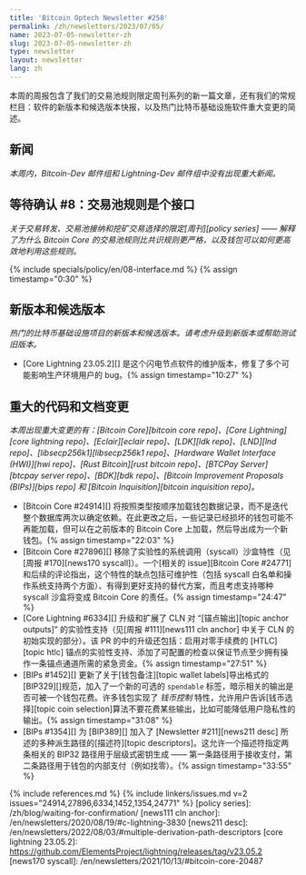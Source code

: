 ```yaml
---
title: 'Bitcoin Optech Newsletter #258'
permalink: /zh/newsletters/2023/07/05/
name: 2023-07-05-newsletter-zh
slug: 2023-07-05-newsletter-zh
type: newsletter
layout: newsletter
lang: zh
---
```


本周的周报包含了我们的交易池规则限定周刊系列的新一篇文章，还有我们的常规栏目：软件的新版本和候选版本快报，以及热门比特币基础设施软件重大变更的简述。

## 新闻

*本周内，Bitcoin-Dev 邮件组和 Lightning-Dev 邮件组中没有出现重大新闻。*

## 等待确认 #8：交易池规则是个接口

*关于交易转发、交易池接纳和挖矿交易选择的限定[周刊][policy series] —— 解释了为什么 Bitcoin Core 的交易池规则比共识规则更严格，以及钱包可以如何更高效地利用这些规则。*

{% include specials/policy/en/08-interface.md %} {% assign timestamp="0:30" %}

## 新版本和候选版本

*热门的比特币基础设施项目的新版本和候选版本。请考虑升级到新版本或帮助测试旧版本。*

- [Core Lightning 23.05.2][] 是这个闪电节点软件的维护版本，修复了多个可能影响生产环境用户的 bug。{% assign timestamp="10:27" %}

## 重大的代码和文档变更

*本周出现重大变更的有：[Bitcoin Core][bitcoin core repo]、[Core Lightning][core lightning repo]、[Eclair][eclair repo]、[LDK][ldk repo]、[LND][lnd repo]、[libsecp256k1][libsecp256k1 repo]、[Hardware Wallet Interface (HWI)][hwi repo]、[Rust Bitcoin][rust bitcoin repo]、[BTCPay Server][btcpay server repo]、[BDK][bdk repo]、[Bitcoin Improvement Proposals (BIPs)][bips repo] 和 [Bitcoin Inquisition][bitcoin inquisition repo]。*

- [Bitcoin Core #24914][] 将按照类型按顺序加载钱包数据记录，而不是迭代整个数据库两次以确定依赖。在此更改之后，一些记录已经损坏的钱包可能不再能加载，但可以在之前版本的 Bitcoin Core 上加载，然后导出成为一个新钱包。{% assign timestamp="22:03" %}
- [Bitcoin Core #27896][] 移除了实验性的系统调用（syscall）沙盒特性（见[周报 #170][news170 syscall]）。一个[相关的 issue][Bitcoin Core #24771] 和后续的评论指出，这个特性的缺点包括可维护性（包括 syscall 白名单和操作系统支持两个方面）、有得到更好支持的替代方案，而且考虑支持哪种 syscall 沙盒将变成 Bitcoin Core 的责任。{% assign timestamp="24:47" %}
- [Core Lightning #6334][] 升级和扩展了 CLN 对 “[锚点输出][topic anchor outputs]” 的实验性支持（见[周报 #111][news111 cln anchor] 中关于 CLN 的初始实现的部分）。该 PR 的中的升级还包括：启用对零手续费的 [HTLC][topic htlc] 锚点的实验性支持、添加了可配置的检查以保证节点至少拥有操作一条锚点通道所需的紧急资金。{% assign timestamp="27:51" %}
- [BIPs #1452][] 更新了关于[钱包备注][topic wallet labels]导出格式的[BIP329][]规范，加入了一个新的可选的  `spendable` 标签，暗示相关的输出是否可被一个钱包花费。许多钱包实现了 *钱币控制* 特性，允许用户告诉[钱币选择][topic coin selection]算法不要花费某些输出，比如可能降低用户隐私性的输出。{% assign timestamp="31:08" %}
- [BIPs #1354][] 为 [BIP389][] 加入了 [Newsletter #211][news211 desc] 所述的多种派生路径的[描述符][topic descriptors]。这允许一个描述符指定两条相关的 BIP32 路径用于层级式密钥生成 —— 第一条路径用于接收支付，第二条路径用于钱包的内部支付（例如找零）。{% assign timestamp="33:55" %}

{% include references.md %}
{% include linkers/issues.md v=2 issues="24914,27896,6334,1452,1354,24771" %}
[policy series]: /zh/blog/waiting-for-confirmation/
[news111 cln anchor]: /en/newsletters/2020/08/19/#c-lightning-3830
[news211 desc]: /en/newsletters/2022/08/03/#multiple-derivation-path-descriptors
[core lightning 23.05.2]: https://github.com/ElementsProject/lightning/releases/tag/v23.05.2
[news170 syscall]: /en/newsletters/2021/10/13/#bitcoin-core-20487
